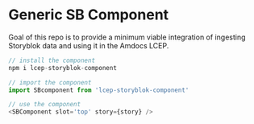 # Generic SB Component

Goal of this repo is to provide a minimum viable integration of ingesting Storyblok data and using it in the Amdocs LCEP.

```ts
// install the component
npm i lcep-storyblok-component

// import the component
import SBcomponent from 'lcep-storyblok-component'

// use the component
<SBComponent slot='top' story={story} />
```